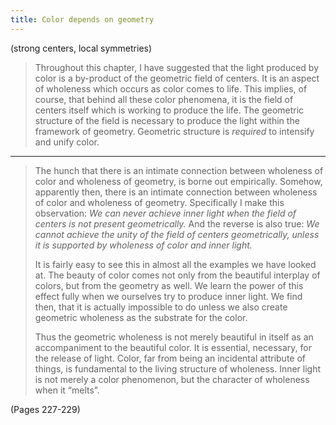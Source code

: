 ```yaml
---
title: Color depends on geometry
---
```


(strong centers, local symmetries)

> Throughout this chapter, I have suggested that the light produced by color is a by-product of the geometric field of centers. It is an aspect of wholeness which occurs as color comes to life. This implies, of course, that behind all these color phenomena, it is the field of centers itself which is working to produce the life. The geometric structure of the field is necessary to produce the light within the framework of geometry. Geometric structure is *required* to intensify and unify color.

---

> The hunch that there is an intimate connection between wholeness of color and wholeness of geometry, is borne out empirically. Somehow, apparently then, there is an intimate connection between wholeness of color and wholeness of geometry. Specifically I make this observation: *We can never achieve inner light when the field of centers is not present geometrically.* And the reverse is also true: *We cannot achieve the unity of the field of centers geometrically, unless it is supported by wholeness of color and inner light.*
> 
> It is fairly easy to see this in almost all the examples we have looked at. The beauty of color comes not only from the beautiful interplay of colors, but from the geometry as well. We learn the power of this effect fully when we ourselves try to produce inner light. We find then, that it is actually impossible to do unless we also create geometric wholeness as the substrate for the color.
> 
> Thus the geometric wholeness is not merely beautiful in itself as an accompaniment to the beautiful color. It is essential, necessary, for the release of light. Color, far from being an incidental attribute of things, is fundamental to the living structure of wholeness. Inner light is not merely a color phenomenon, but the character of wholeness when it “melts”.

(Pages 227-229)